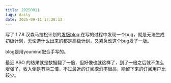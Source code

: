```yaml
---
title: 20250911
tags: daily
date: 2025-09-11 17:28:13
---
```

写了 1.7.8 汉森马拉松计划的[发版blog](https://www.paceguru.app/blog/zh/2025-09-11-178-hanson),在写的过程中发现一个bug，就是无法生成初级计划，无论选什么出来的都是高级计划，又紧急改这个bug发了一版。

blog是用youmind配合手写的。

最近 ASO 的结果就是数据翻了一倍，但好像也就这样了，到了一倍之后就不怎么增强了，收入倒是有两三倍，不过最近的订阅取消率很高，能留下来的订阅用户比较少。